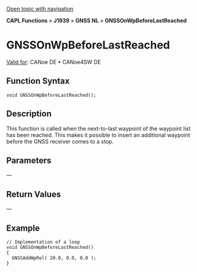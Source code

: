 [Open topic with navigation](../../../../../../CANoeDEFamily.htm#Topics/CAPLFunctions/J1939/GNSSNodeLayer/Functions/CAPLfunctionGNSSonwpbeforelastreached.md)

**CAPL Functions** » **J1939** » **GNSS NL** » **GNSSOnWpBeforeLastReached**

# GNSSOnWpBeforeLastReached

[Valid for](../../../../Shared/FeatureAvailability.md): CANoe DE • CANoe4SW DE

## Function Syntax

```plaintext
void GNSSOnWpBeforeLastReached();
```

## Description

This function is called when the next-to-last waypoint of the waypoint list has been reached. This makes it possible to insert an additional waypoint before the GNSS receiver comes to a stop.

## Parameters

—

## Return Values

—

## Example

```plaintext
// Implementation of a loop
void GNSSOnWpBeforeLastReached()
{
  GNSSAddWpRel( 20.0, 0.0, 0.0 );
}
```

